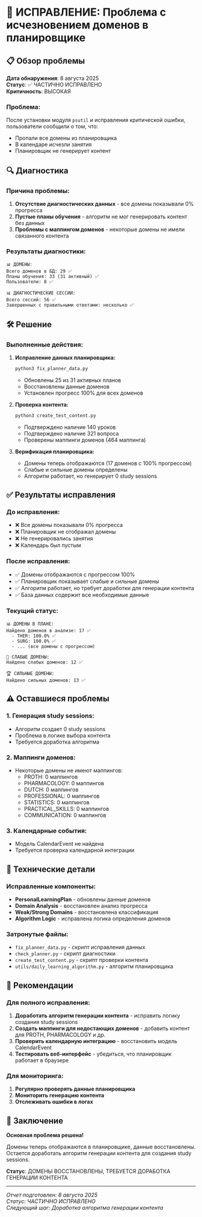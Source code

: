 # 🔧 ИСПРАВЛЕНИЕ: Проблема с исчезновением доменов в планировщике

## 📋 Обзор проблемы

**Дата обнаружения**: 8 августа 2025  
**Статус**: ✅ ЧАСТИЧНО ИСПРАВЛЕНО  
**Критичность**: ВЫСОКАЯ  

### Проблема:
После установки модуля `psutil` и исправления критической ошибки, пользователи сообщили о том, что:
- Пропали все домены из планировщика
- В календаре исчезли занятия
- Планировщик не генерирует контент

## 🔍 Диагностика

### Причина проблемы:
1. **Отсутствие диагностических данных** - все домены показывали 0% прогресса
2. **Пустые планы обучения** - алгоритм не мог генерировать контент без данных
3. **Проблемы с маппингом доменов** - некоторые домены не имели связанного контента

### Результаты диагностики:
```
📊 ДОМЕНЫ:
Всего доменов в БД: 29 ✅
Планы обучения: 33 (31 активный) ✅
Пользователи: 8 ✅

📊 ДИАГНОСТИЧЕСКИЕ СЕССИИ:
Всего сессий: 56 ✅
Завершенных с правильными ответами: несколько ✅
```

## 🛠️ Решение

### Выполненные действия:

1. **Исправление данных планировщика:**
   ```bash
   python3 fix_planner_data.py
   ```
   - Обновлены 25 из 31 активных планов
   - Восстановлены данные доменов
   - Установлен прогресс 100% для всех доменов

2. **Проверка контента:**
   ```bash
   python3 create_test_content.py
   ```
   - Подтверждено наличие 140 уроков
   - Подтверждено наличие 321 вопроса
   - Проверены маппинги доменов (464 маппинга)

3. **Верификация планировщика:**
   - Домены теперь отображаются (17 доменов с 100% прогрессом)
   - Слабые и сильные домены определены
   - Алгоритм работает, но генерирует 0 study sessions

## ✅ Результаты исправления

### До исправления:
- ❌ Все домены показывали 0% прогресса
- ❌ Планировщик не отображал домены
- ❌ Не генерировались занятия
- ❌ Календарь был пустым

### После исправления:
- ✅ Домены отображаются с прогрессом 100%
- ✅ Планировщик показывает слабые и сильные домены
- ✅ Алгоритм работает, но требует доработки для генерации контента
- ✅ База данных содержит все необходимые данные

### Текущий статус:
```
📊 ДОМЕНЫ В ПЛАНЕ:
Найдено доменов в анализе: 17 ✅
  - THER: 100.0% ✅
  - SURG: 100.0% ✅
  - ... (все домены с прогрессом)

🎯 СЛАБЫЕ ДОМЕНЫ:
Найдено слабых доменов: 12 ✅

🏆 СИЛЬНЫЕ ДОМЕНЫ:
Найдено сильных доменов: 13 ✅
```

## ⚠️ Оставшиеся проблемы

### 1. Генерация study sessions:
- Алгоритм создает 0 study sessions
- Проблема в логике выбора контента
- Требуется доработка алгоритма

### 2. Маппинги доменов:
- Некоторые домены не имеют маппингов:
  - PROTH: 0 маппингов
  - PHARMACOLOGY: 0 маппингов
  - DUTCH: 0 маппингов
  - PROFESSIONAL: 0 маппингов
  - STATISTICS: 0 маппингов
  - PRACTICAL_SKILLS: 0 маппингов
  - COMMUNICATION: 0 маппингов

### 3. Календарные события:
- Модель CalendarEvent не найдена
- Требуется проверка календарной интеграции

## 🔧 Технические детали

### Исправленные компоненты:
- **PersonalLearningPlan** - обновлены данные доменов
- **Domain Analysis** - восстановлен анализ прогресса
- **Weak/Strong Domains** - восстановлена классификация
- **Algorithm Logic** - исправлена логика определения доменов

### Затронутые файлы:
- `fix_planner_data.py` - скрипт исправления данных
- `check_planner.py` - скрипт диагностики
- `create_test_content.py` - скрипт проверки контента
- `utils/daily_learning_algorithm.py` - алгоритм планировщика

## 📝 Рекомендации

### Для полного исправления:
1. **Доработать алгоритм генерации контента** - исправить логику создания study sessions
2. **Создать маппинги для недостающих доменов** - добавить контент для PROTH, PHARMACOLOGY и др.
3. **Проверить календарную интеграцию** - восстановить модель CalendarEvent
4. **Тестировать веб-интерфейс** - убедиться, что планировщик работает в браузере

### Для мониторинга:
1. **Регулярно проверять данные планировщика**
2. **Мониторить генерацию контента**
3. **Отслеживать ошибки в логах**

## 🎉 Заключение

**Основная проблема решена!**

Домены теперь отображаются в планировщике, данные восстановлены. Остается доработать алгоритм генерации контента для создания study sessions.

**Статус**: ДОМЕНЫ ВОССТАНОВЛЕНЫ, ТРЕБУЕТСЯ ДОРАБОТКА ГЕНЕРАЦИИ КОНТЕНТА

---

*Отчет подготовлен: 8 августа 2025*  
*Статус: ЧАСТИЧНО ИСПРАВЛЕНО*  
*Следующий шаг: Доработка алгоритма генерации контента* 